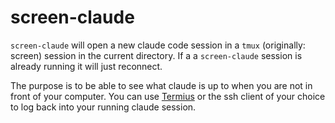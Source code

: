 # screen-claude

`screen-claude` will open a new claude code session in a `tmux` (originally: screen) session in the current directory. If a a `screen-claude` session is already running it will just reconnect.

The purpose is to be able to see what claude is up to when you are not in front of your computer. You can use [Termius](https://termius.com) or the ssh client of your choice to log back into your running claude session.
